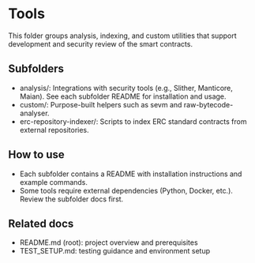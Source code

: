 # Tools

This folder groups analysis, indexing, and custom utilities that support development and security review of the smart contracts.

## Subfolders
- analysis/: Integrations with security tools (e.g., Slither, Manticore, Maian). See each subfolder README for installation and usage.
- custom/: Purpose-built helpers such as sevm and raw-bytecode-analyser.
- erc-repository-indexer/: Scripts to index ERC standard contracts from external repositories.

## How to use
- Each subfolder contains a README with installation instructions and example commands.
- Some tools require external dependencies (Python, Docker, etc.). Review the subfolder docs first.

## Related docs
- README.md (root): project overview and prerequisites
- TEST_SETUP.md: testing guidance and environment setup